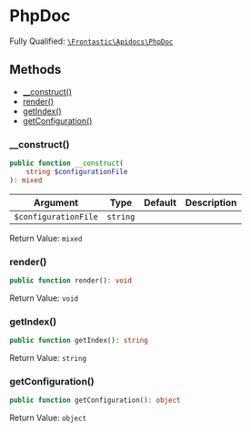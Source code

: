 #  PhpDoc

Fully Qualified: [`\Frontastic\Apidocs\PhpDoc`](../../src/php/PhpDoc.php)

## Methods

* [__construct()](#__construct)
* [render()](#render)
* [getIndex()](#getindex)
* [getConfiguration()](#getconfiguration)

### __construct()

```php
public function __construct(
    string $configurationFile
): mixed
```

Argument|Type|Default|Description
--------|----|-------|-----------
`$configurationFile`|`string`||

Return Value: `mixed`

### render()

```php
public function render(): void
```

Return Value: `void`

### getIndex()

```php
public function getIndex(): string
```

Return Value: `string`

### getConfiguration()

```php
public function getConfiguration(): object
```

Return Value: `object`

